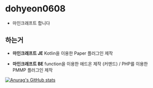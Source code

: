 # dohyeon0608
- 마인크래프트 합니다

## 하는거
- **마인크래프트 JE** Kotlin을 이용한 Paper 플러그인 제작
<!--
```kotlin
class HelloWorld : JavaPlugin() {
    override fun onEnable() {
        server.logger.info("Hello World!")
    }
}
```
--->
- **마인크래프트 BE** function을 이용한 애드온 제작 (커맨드) / PHP를 이용한 PMMP 플러그인 제작
<!--
```mcfunction
tellraw @a {"rawtext":[{"text":"Hello World!"}]}
```
```php
class HelloWorld extends PluginBase {
    public function onEnable() {
        $this->getLogger()->info("Hello World!");
    }
}
```
--->

[![Anurag's GitHub stats](https://github-readme-stats.vercel.app/api?username=dohyeon0608&theme=radical)](https://github.com/anuraghazra/github-readme-stats)

<!---
- 👋 안녕하세요, 마인크래프트 플러그인 초보입니다.
- 👀 와! 마인크래프트!
- 🌱 더 노오력해야지
- 💞️ 흠..
- 📫 모르겠다
--->

<!---
dohyeon0608/dohyeon0608 is a ✨ special ✨ repository because its `README.md` (this file) appears on your GitHub profile.
You can click the Preview link to take a look at your changes.
--->
